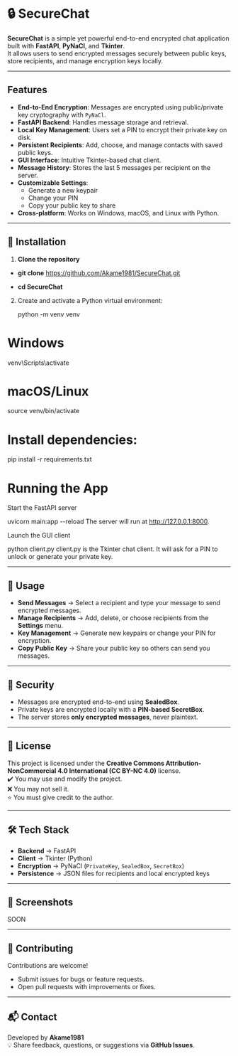 # 🔒 SecureChat

**SecureChat** is a simple yet powerful end-to-end encrypted chat application built with **FastAPI**, **PyNaCl**, and **Tkinter**.  
It allows users to send encrypted messages securely between public keys, store recipients, and manage encryption keys locally.

---

## Features

- **End-to-End Encryption**: Messages are encrypted using public/private key cryptography with `PyNaCl`.
- **FastAPI Backend**: Handles message storage and retrieval.
- **Local Key Management**: Users set a PIN to encrypt their private key on disk.
- **Persistent Recipients**: Add, choose, and manage contacts with saved public keys.
- **GUI Interface**: Intuitive Tkinter-based chat client.
- **Message History**: Stores the last 5 messages per recipient on the server.
- **Customizable Settings**:
  - Generate a new keypair
  - Change your PIN
  - Copy your public key to share
- **Cross-platform**: Works on Windows, macOS, and Linux with Python.

---

## 🚀 Installation

1. **Clone the repository**




- **git clone** https://github.com/Akame1981/SecureChat.git

- **cd SecureChat**

2. Create and activate a Python virtual environment:


    python -m venv venv


# Windows
venv\Scripts\activate


# macOS/Linux
source venv/bin/activate




# Install dependencies:


pip install -r requirements.txt


# Running the App
Start the FastAPI server

uvicorn main:app --reload
The server will run at http://127.0.0.1:8000.

Launch the GUI client

python client.py
client.py is the Tkinter chat client. It will ask for a PIN to unlock or generate your private key.

---

## 🎯 Usage
- **Send Messages** → Select a recipient and type your message to send encrypted messages.  
- **Manage Recipients** → Add, delete, or choose recipients from the **Settings** menu.  
- **Key Management** → Generate new keypairs or change your PIN for encryption.  
- **Copy Public Key** → Share your public key so others can send you messages.  

---

## 🔐 Security
- Messages are encrypted end-to-end using **SealedBox**.  
- Private keys are encrypted locally with a **PIN-based SecretBox**.  
- The server stores **only encrypted messages**, never plaintext.  

---

## 📜 License
This project is licensed under the **Creative Commons Attribution-NonCommercial 4.0 International (CC BY-NC 4.0)** license.  
✔️ You may use and modify the project.  
❌ You may not sell it.  
⭐ You must give credit to the author.  

---

## 🛠 Tech Stack
- **Backend** → FastAPI  
- **Client** → Tkinter (Python)  
- **Encryption** → PyNaCl (`PrivateKey`, `SealedBox`, `SecretBox`)  
- **Persistence** → JSON files for recipients and local encrypted keys  

---

## 📸 Screenshots
SOON

---

## 🤝 Contributing
Contributions are welcome!  
- Submit issues for bugs or feature requests.  
- Open pull requests with improvements or fixes.  

---

## 📬 Contact
Developed by **Akame1981**  
💡 Share feedback, questions, or suggestions via **GitHub Issues**.  
